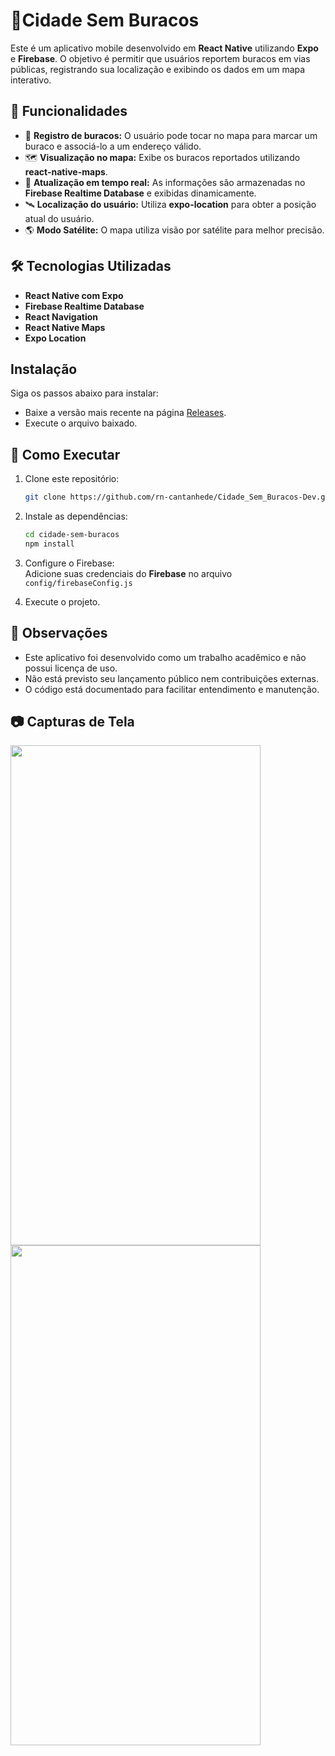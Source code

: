 # 🚧Cidade Sem Buracos

Este é um aplicativo mobile desenvolvido em **React Native** utilizando **Expo** e **Firebase**. O objetivo é permitir que usuários 
reportem buracos em vias públicas, registrando sua localização e exibindo os dados em um mapa interativo.

## 📌 Funcionalidades

- 📍 **Registro de buracos:** O usuário pode tocar no mapa para marcar um buraco e associá-lo a um endereço válido.
- 🗺️ **Visualização no mapa:** Exibe os buracos reportados utilizando **react-native-maps**.
- 🔄 **Atualização em tempo real:** As informações são armazenadas no **Firebase Realtime Database** e exibidas dinamicamente.
- 🛰️ **Localização do usuário:** Utiliza **expo-location** para obter a posição atual do usuário.
- 🌎 **Modo Satélite:** O mapa utiliza visão por satélite para melhor precisão.

## 🛠 Tecnologias Utilizadas

- **React Native com Expo**
- **Firebase Realtime Database**
- **React Navigation**
- **React Native Maps**
- **Expo Location**

## Instalação 
Siga os passos abaixo para instalar:
- Baixe a versão mais recente na página [Releases](https://github.com/rn-cantanhede/Cidade_Sem_Buracos/releases/tag/1.0).
- Execute o arquivo baixado.

## 🚀 Como Executar

1. Clone este repositório:<br/>
   ```bash
   git clone https://github.com/rn-cantanhede/Cidade_Sem_Buracos-Dev.git
   ```
2. Instale as dependências:<br/>
   ```bash
   cd cidade-sem-buracos
   npm install
   ```
3. Configure o Firebase:\
  Adicione suas credenciais do **Firebase** no arquivo `config/firebaseConfig.js`

4. Execute o projeto.

  

## 📝 Observações
  - Este aplicativo foi desenvolvido como um trabalho acadêmico e não possui licença de uso.
  - Não está previsto seu lançamento público nem contribuições externas.
  - O código está documentado para facilitar entendimento e manutenção.

## 📷 Capturas de Tela
<img src="https://github.com/user-attachments/assets/6bfafef8-b66a-450a-adee-f190c2b55810" width="400" height="800">
<img src="https://github.com/user-attachments/assets/dfe54d91-8b1c-4de3-9c1b-454662d8c218" width="400" height="800">
